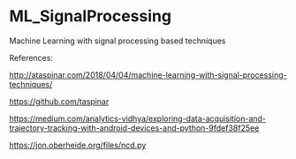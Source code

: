 # ML_SignalProcessing
Machine Learning with signal processing based techniques




References:


http://ataspinar.com/2018/04/04/machine-learning-with-signal-processing-techniques/

https://github.com/taspinar

https://medium.com/analytics-vidhya/exploring-data-acquisition-and-trajectory-tracking-with-android-devices-and-python-9fdef38f25ee 

https://jon.oberheide.org/files/ncd.py
